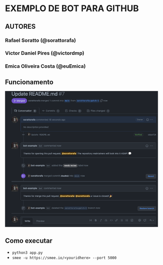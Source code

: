 # EXEMPLO DE BOT PARA GITHUB

## AUTORES

### Rafael Soratto (@sorattorafa)
### Victor Daniel Pires (@victordmp)
### Emica Oliveira Costa (@euEmica)


## Funcionamento 

![image](./bot-github.png)

## Como executar

 - `python3 app.py`
 - `smee -u https://smee.io/<youridhere> --port 5000`
